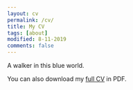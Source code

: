 ```yaml
---
layout: cv
permalink: /cv/
title: My CV
tags: [about]
modified: 8-11-2019
comments: false
---
```


A walker in this blue world.

You can also download my <a href="{{site.baseurl}}/docs/vision.pdf" target="_blank">full CV</a> in PDF.
